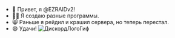 <!--- ВНИМАНИЕ, это не проект.
Это описание моего профиля!--->

- 👋 Привет, я @EZRAIDv2!
- 🧑‍💻 Я создаю разные программы.
- 😸 Раньше я рейдил и крашил сервера,  но теперь перестал.
- 😄 Удачи!
![ДискордЛогоГиф](https://github.com/EZRAIDv2/EZRAIDv2/blob/main/DiscordIcon-glitched.gif)
<!---
EZRAIDv2/EZRAIDv2 is a ✨ special ✨ repository because its `README.md` (this file) appears on your GitHub profile.
You can click the Preview link to take a look at your changes.
--->
